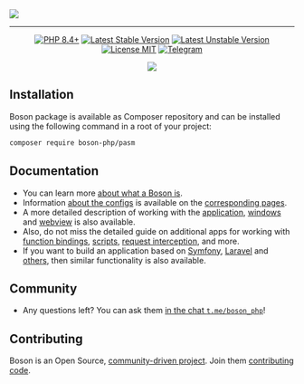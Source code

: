 <a href="https://github.com/boson-php/boson">
    <img align="center" src="https://habrastorage.org/webt/-8/h1/5o/-8h15o6klbga13kzsltqqmk8jlm.png" />
</a>

---

<p align="center">
    <a href="https://packagist.org/packages/boson-php/pasm"><img src="https://poser.pugx.org/boson-php/pasm/require/php?style=for-the-badge" alt="PHP 8.4+"></a>
    <a href="https://packagist.org/packages/boson-php/pasm"><img src="https://poser.pugx.org/boson-php/pasm/version?style=for-the-badge" alt="Latest Stable Version"></a>
    <a href="https://packagist.org/packages/boson-php/pasm"><img src="https://poser.pugx.org/boson-php/pasm/v/unstable?style=for-the-badge" alt="Latest Unstable Version"></a>
    <a href="https://raw.githubusercontent.com/boson-php/boson/blob/master/LICENSE"><img src="https://poser.pugx.org/boson-php/pasm/license?style=for-the-badge" alt="License MIT"></a>
    <a href="https://t.me/boson_php"><img src="https://img.shields.io/static/v1?label=&message=Join+To+Community&color=24A1DE&style=for-the-badge&logo=telegram&logoColor=white" alt="Telegram" /></a>
</p>
<p align="center">
    <a href="https://github.com/boson-php/pasm/actions/workflows/tests.yml"><img src="https://img.shields.io/github/actions/workflow/status/boson-php/boson/tests.yml?label=Tests&style=flat-square&logo=unpkg"></a>
</p>

## Installation

Boson package is available as Composer repository and can 
be installed using the following command in a root of your project:

```bash
composer require boson-php/pasm
```

## Documentation

- You can learn more [about what a Boson is](https://bosonphp.com/doc/0.19/introduction).
- Information [about the configs](https://bosonphp.com/doc/0.19/configuration) is 
  available on the [corresponding pages](https://bosonphp.com/doc/0.19/application-configuration).
- A more detailed description of working with the [application](https://bosonphp.com/doc/0.19/application), 
  [windows](https://bosonphp.com/doc/0.19/window) and [webview](https://bosonphp.com/doc/0.19/webview) 
  is also available.
- Also, do not miss the detailed guide on additional apps for working with 
  [function bindings](https://bosonphp.com/doc/0.19/bindings-api),
  [scripts](https://bosonphp.com/doc/0.19/scripts-api),
  [request interception](https://bosonphp.com/doc/0.19/schemes-api), and more.
- If you want to build an application based on 
  [Symfony](https://bosonphp.com/doc/0.19/symfony-adapter), 
  [Laravel](https://bosonphp.com/doc/0.19/laravel-adapter) and 
  [others](https://bosonphp.com/doc/0.19/psr7-adapter), 
  then similar functionality is also available.

## Community

- Any questions left? You can ask them 
  [in the chat `t.me/boson_php`](https://t.me/boson_php)!

## Contributing

Boson is an Open Source, [community-driven project](https://github.com/boson-php/boson/graphs/contributors). 
Join them [contributing code](https://bosonphp.com/doc/0.19/contribution).


